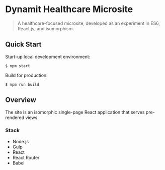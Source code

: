 # Dynamit Healthcare Microsite

> A healthcare-focused microsite, developed as an experiment in ES6, React.js, and isomorphism.

## Quick Start

Start-up local development environment:

```
$ npm start
```

Build for production:

```
$ npm run build
```

## Overview

The site is an isomorphic single-page React application that serves pre-rendered views.

### Stack

- Node.js
- Gulp
- React
- React Router
- Babel

